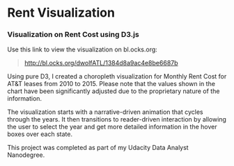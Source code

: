 # Rent Visualization

### Visualization on Rent Cost using D3.js

Use this link to view the visualization on bl.ocks.org:

> http://bl.ocks.org/dwolfATL/1384d8a9ac4e8be6687b

Using pure D3, I created a choropleth visualization
for Monthly Rent Cost for AT&T leases from 2010 to 2015. 
Please note that the values shown in the chart have been significantly 
adjusted due to the proprietary nature of the information.

The visualization starts with a narrative-driven animation
that cycles through the years. It then transitions to 
reader-driven interaction by allowing the user to select 
the year and get more detailed information in the hover
boxes over each state.

This project was completed as part of my Udacity Data Analyst
Nanodegree.
